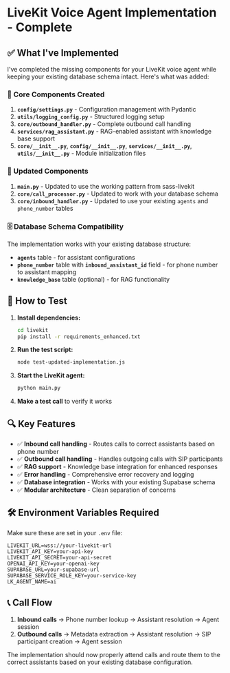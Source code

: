 # LiveKit Voice Agent Implementation - Complete

## ✅ What I've Implemented

I've completed the missing components for your LiveKit voice agent while keeping your existing database schema intact. Here's what was added:

### 🔧 Core Components Created

1. **`config/settings.py`** - Configuration management with Pydantic
2. **`utils/logging_config.py`** - Structured logging setup
3. **`core/outbound_handler.py`** - Complete outbound call handling
4. **`services/rag_assistant.py`** - RAG-enabled assistant with knowledge base support
5. **`core/__init__.py`**, **`config/__init__.py`**, **`services/__init__.py`**, **`utils/__init__.py`** - Module initialization files

### 🔄 Updated Components

1. **`main.py`** - Updated to use the working pattern from sass-livekit
2. **`core/call_processor.py`** - Updated to work with your database schema
3. **`core/inbound_handler.py`** - Updated to use your existing `agents` and `phone_number` tables

### 🗄️ Database Schema Compatibility

The implementation works with your existing database structure:
- **`agents`** table - for assistant configurations
- **`phone_number`** table with **`inbound_assistant_id`** field - for phone number to assistant mapping
- **`knowledge_base`** table (optional) - for RAG functionality

## 🚀 How to Test

1. **Install dependencies:**
   ```bash
   cd livekit
   pip install -r requirements_enhanced.txt
   ```

2. **Run the test script:**
   ```bash
   node test-updated-implementation.js
   ```

3. **Start the LiveKit agent:**
   ```bash
   python main.py
   ```

4. **Make a test call** to verify it works

## 🔍 Key Features

- ✅ **Inbound call handling** - Routes calls to correct assistants based on phone number
- ✅ **Outbound call handling** - Handles outgoing calls with SIP participants
- ✅ **RAG support** - Knowledge base integration for enhanced responses
- ✅ **Error handling** - Comprehensive error recovery and logging
- ✅ **Database integration** - Works with your existing Supabase schema
- ✅ **Modular architecture** - Clean separation of concerns

## 🛠️ Environment Variables Required

Make sure these are set in your `.env` file:
```
LIVEKIT_URL=wss://your-livekit-url
LIVEKIT_API_KEY=your-api-key
LIVEKIT_API_SECRET=your-api-secret
OPENAI_API_KEY=your-openai-key
SUPABASE_URL=your-supabase-url
SUPABASE_SERVICE_ROLE_KEY=your-service-key
LK_AGENT_NAME=ai
```

## 📞 Call Flow

1. **Inbound calls** → Phone number lookup → Assistant resolution → Agent session
2. **Outbound calls** → Metadata extraction → Assistant resolution → SIP participant creation → Agent session

The implementation should now properly attend calls and route them to the correct assistants based on your existing database configuration.
